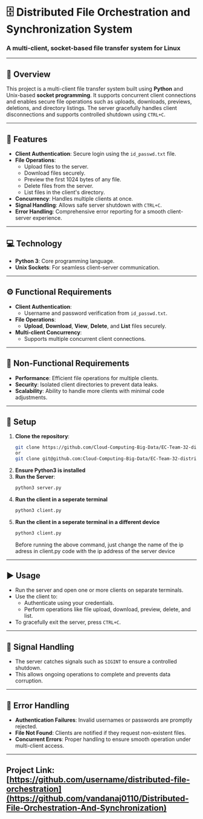 # 🗄️ Distributed File Orchestration and Synchronization System
### A multi-client, socket-based file transfer system for Linux


---

## 📝 Overview
This project is a multi-client file transfer system built using **Python** and Unix-based **socket programming**. It supports concurrent client connections and enables secure file operations such as uploads, downloads, previews, deletions, and directory listings. The server gracefully handles client disconnections and supports controlled shutdown using `CTRL+C`.

---

## 🌟 Features
- **Client Authentication**: Secure login using the `id_passwd.txt` file.
- **File Operations**:
  - Upload files to the server.
  - Download files securely.
  - Preview the first 1024 bytes of any file.
  - Delete files from the server.
  - List files in the client's directory.
- **Concurrency**: Handles multiple clients at once.
- **Signal Handling**: Allows safe server shutdown with `CTRL+C`.
- **Error Handling**: Comprehensive error reporting for a smooth client-server experience.

---

## 💻 Technology
- **Python 3**: Core programming language.
- **Unix Sockets**: For seamless client-server communication.

---

## ⚙️ Functional Requirements
- **Client Authentication**:
  - Username and password verification from `id_passwd.txt`.
- **File Operations**:
  - **Upload**, **Download**, **View**, **Delete**, and **List** files securely.
- **Multi-client Concurrency**:
  - Supports multiple concurrent client connections.

---

## 📐 Non-Functional Requirements
- **Performance**: Efficient file operations for multiple clients.
- **Security**: Isolated client directories to prevent data leaks.
- **Scalability**: Ability to handle more clients with minimal code adjustments.

---

## 🔧 Setup
1. **Clone the repository**:
   ```bash
   git clone https://github.com/Cloud-Computing-Big-Data/EC-Team-32-distributed-file-orchestration-and-synchronization.git
   or
   git clone git@github.com:Cloud-Computing-Big-Data/EC-Team-32-distributed-file-orchestration-and-synchronization.git
2.  **Ensure Python3 is installed**
3. **Run the Server**:
   ```bash
   python3 server.py
4. **Run the client in a seperate terminal**
   ```bash
   python3 client.py
5. **Run the client in a seperate terminal in a different device**
   ```bash
   python3 client.py
   ```
   Before running the above command, just change the name of the ip adress in client.py code with the ip address of the server device

---

## ▶️ Usage
- Run the server and open one or more clients on separate terminals.
- Use the client to:
   - Authenticate using your credentials.
   - Perform operations like file upload, download, preview, delete, and list.
- To gracefully exit the server, press `CTRL+C`.


---

## 🛑 Signal Handling
- The server catches signals such as `SIGINT` to ensure a controlled shutdown.
- This allows ongoing operations to complete and prevents data corruption.

---

## 🚨 Error Handling
- **Authentication Failures**: Invalid usernames or passwords are promptly rejected.
- **File Not Found**: Clients are notified if they request non-existent files.
- **Concurrent Errors**: Proper handling to ensure smooth operation under multi-client access.

---

## Project Link: [https://github.com/username/distributed-file-orchestration](https://github.com/vandanaj0110/Distributed-File-Orchestration-And-Synchronization)


